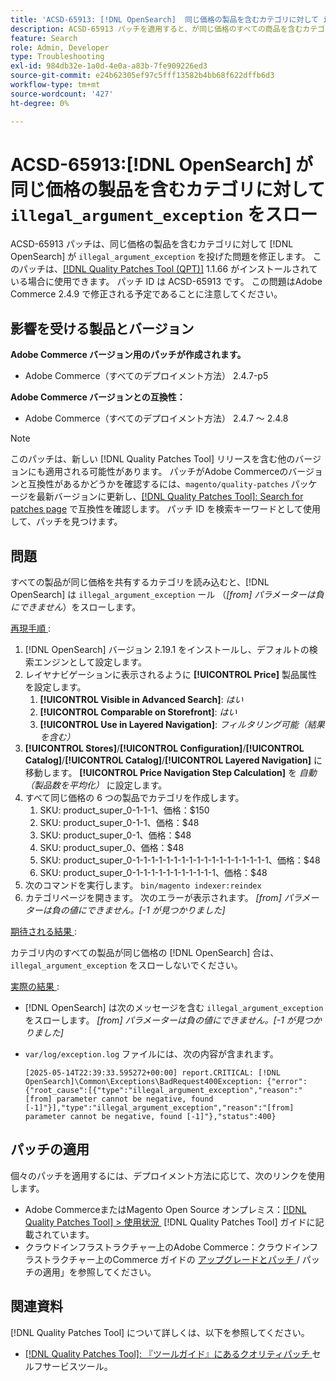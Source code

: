 ```yaml
---
title: 'ACSD-65913: [!DNL OpenSearch]  同じ価格の製品を含むカテゴリに対して illegal_argument_exception をスローする'
description: ACSD-65913 パッチを適用すると、が同じ価格のすべての商品を含むカテゴリに  [!DNL Opensearch] illegal_argument_exception （「[from] パラメーターを負にすることはできません」）をスローするAdobe Commerceの問題が修正されます。
feature: Search
role: Admin, Developer
type: Troubleshooting
exl-id: 984db32e-1a0d-4e0a-a83b-7fe909226ed3
source-git-commit: e24b62305ef97c5fff13582b4bb68f622dffb6d3
workflow-type: tm+mt
source-wordcount: '427'
ht-degree: 0%

---
```


# ACSD-65913:[!DNL OpenSearch] が同じ価格の製品を含むカテゴリに対して `illegal_argument_exception` をスロー

ACSD-65913 パッチは、同じ価格の製品を含むカテゴリに対して [!DNL OpenSearch] が `illegal_argument_exception` を投げた問題を修正します。 このパッチは、[[!DNL Quality Patches Tool (QPT)]](/help/tools/quality-patches-tool/quality-patches-tool-to-self-serve-quality-patches.md) 1.1.66 がインストールされている場合に使用できます。 パッチ ID は ACSD-65913 です。 この問題はAdobe Commerce 2.4.9 で修正される予定であることに注意してください。

## 影響を受ける製品とバージョン

**Adobe Commerce バージョン用のパッチが作成されます。**

* Adobe Commerce（すべてのデプロイメント方法） 2.4.7-p5

**Adobe Commerce バージョンとの互換性：**

* Adobe Commerce（すべてのデプロイメント方法） 2.4.7 ～ 2.4.8

>[!NOTE]
>
>このパッチは、新しい [!DNL Quality Patches Tool] リリースを含む他のバージョンにも適用される可能性があります。 パッチがAdobe Commerceのバージョンと互換性があるかどうかを確認するには、`magento/quality-patches` パッケージを最新バージョンに更新し、[[!DNL Quality Patches Tool]: Search for patches page](https://experienceleague.adobe.com/tools/commerce-quality-patches/index.html?lang=ja) で互換性を確認します。 パッチ ID を検索キーワードとして使用して、パッチを見つけます。

## 問題

すべての製品が同じ価格を共有するカテゴリを読み込むと、[!DNL OpenSearch] は `illegal_argument_exception` ール （*[from] パラメーターは負にできません*）をスローします。

<u> 再現手順 </u>:

1. [!DNL OpenSearch] バージョン 2.19.1 をインストールし、デフォルトの検索エンジンとして設定します。
1. レイヤナビゲーションに表示されるように **[!UICONTROL Price]** 製品属性を設定します。
   1. **[!UICONTROL Visible in Advanced Search]**: *はい*
   1. **[!UICONTROL Comparable on Storefront]**: *はい*
   1. **[!UICONTROL Use in Layered Navigation]**: *フィルタリング可能（結果を含む）*
1. **[!UICONTROL Stores]**/**[!UICONTROL Configuration]**/**[!UICONTROL Catalog]**/**[!UICONTROL Catalog]**/**[!UICONTROL Layered Navigation]** に移動します。 **[!UICONTROL Price Navigation Step Calculation]** を *自動（製品数を平均化）* に設定します。
1. すべて同じ価格の 6 つの製品でカテゴリを作成します。
   1. SKU: product_super_0-1-1-1、価格：$150
   1. SKU: product_super_0-1-1、価格：$48
   1. SKU: product_super_0-1、価格：$48
   1. SKU: product_super_0、価格：$48
   1. SKU: product_super_0-1-1-1-1-1-1-1-1-1-1-1-1-1-1-1-1-1-1、価格：$48
   1. SKU: product_super_0-1-1-1-1-1-1-1-1-1-1-1、価格：$48
1. 次のコマンドを実行します。
   `bin/magento indexer:reindex`
1. カテゴリページを開きます。 次のエラーが表示されます。
   *[from] パラメーターは負の値にできません。[-1 が見つかりました]*

<u> 期待される結果 </u>:

カテゴリ内のすべての製品が同じ価格の [!DNL OpenSearch] 合は、`illegal_argument_exception` をスローしないでください。

<u> 実際の結果 </u>:

* [!DNL OpenSearch] は次のメッセージを含む `illegal_argument_exception` をスローします。
  *[from] パラメーターは負の値にできません。[-1 が見つかりました]*

* `var/log/exception.log` ファイルには、次の内容が含まれます。

  ```
  [2025-05-14T22:39:33.595272+00:00] report.CRITICAL: [!DNL OpenSearch]\Common\Exceptions\BadRequest400Exception: {"error":{"root_cause":[{"type":"illegal_argument_exception","reason":"[from] parameter cannot be negative, found [-1]"}],"type":"illegal_argument_exception","reason":"[from] parameter cannot be negative, found [-1]"},"status":400}
  ```

## パッチの適用

個々のパッチを適用するには、デプロイメント方法に応じて、次のリンクを使用します。

* Adobe CommerceまたはMagento Open Source オンプレミス：[[!DNL Quality Patches Tool] > 使用状況 &#x200B;](/help/tools/quality-patches-tool/usage.md) [!DNL Quality Patches Tool] ガイドに記載されています。
* クラウドインフラストラクチャー上のAdobe Commerce：クラウドインフラストラクチャー上のCommerce ガイドの [&#x200B; アップグレードとパッチ &#x200B;](https://experienceleague.adobe.com/docs/commerce-cloud-service/user-guide/develop/upgrade/apply-patches.html?lang=ja)/ パッチの適用」を参照してください。

## 関連資料

[!DNL Quality Patches Tool] について詳しくは、以下を参照してください。

* [[!DNL Quality Patches Tool]: 『ツールガイド』にあるクオリティパッチ &#x200B;](/help/tools/quality-patches-tool/quality-patches-tool-to-self-serve-quality-patches.md) セルフサービスツール。

